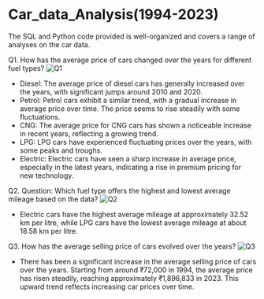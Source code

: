 # Car_data_Analysis(1994-2023)
The SQL and Python code provided is well-organized and covers a range of analyses on the car data. 

Q1. How has the average price of cars changed over the years for different fuel types?
![Q1](https://github.com/user-attachments/assets/a6cf524e-84a8-4935-85c2-69317aced597)
- Diesel: The average price of diesel cars has generally increased over the years, with significant jumps around 2010 and 2020.
- Petrol: Petrol cars exhibit a similar trend, with a gradual increase in average price over time. The price seems to rise steadily with some fluctuations.
- CNG: The average price for CNG cars has shown a noticeable increase in recent years, reflecting a growing trend.
- LPG: LPG cars have experienced fluctuating prices over the years, with some peaks and troughs.
- Electric: Electric cars have seen a sharp increase in average price, especially in the latest years, indicating a rise in premium pricing for new technology.

Q2. Question: Which fuel type offers the highest and lowest average mileage based on the data?
![Q2](https://github.com/user-attachments/assets/1a693e19-f45d-4fa4-b9b2-a989f05e13d2)
- Electric cars have the highest average mileage at approximately 32.52 km per litre, while LPG cars have the lowest average mileage at about 18.58 km per litre.

Q3. How has the average selling price of cars evolved over the years?
![Q3](https://github.com/user-attachments/assets/160fa0e8-1a7a-449a-9950-be5e72274554)
- There has been a significant increase in the average selling price of cars over the years. Starting from around ₹72,000 in 1994, the average price has risen steadily, reaching approximately ₹1,896,833 in 2023. This upward trend reflects increasing car prices over time.





